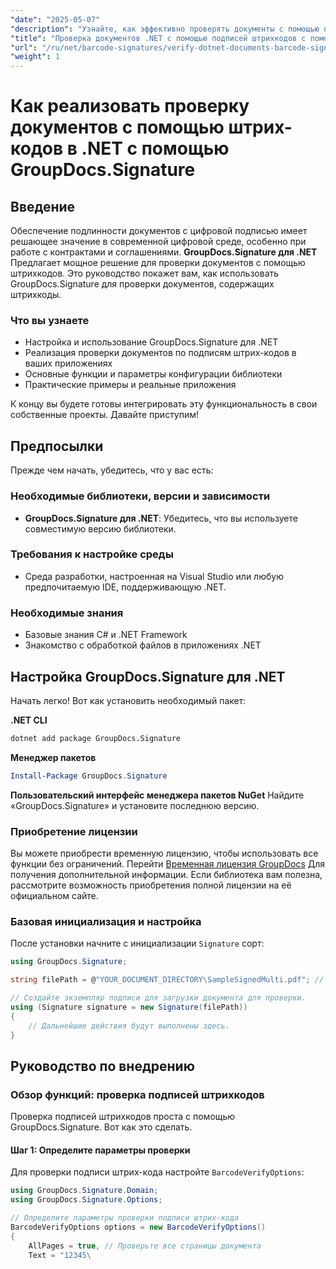 ```yaml
---
"date": "2025-05-07"
"description": "Узнайте, как эффективно проверять документы с помощью подписей штрихкодов с помощью GroupDocs.Signature для .NET. Это руководство охватывает настройку, внедрение и практическое применение."
"title": "Проверка документов .NET с помощью подписей штрихкодов с помощью GroupDocs.Signature"
"url": "/ru/net/barcode-signatures/verify-dotnet-documents-barcode-signatures-groupdocs/"
"weight": 1
---
```


# Как реализовать проверку документов с помощью штрих-кодов в .NET с помощью GroupDocs.Signature

## Введение

Обеспечение подлинности документов с цифровой подписью имеет решающее значение в современной цифровой среде, особенно при работе с контрактами и соглашениями. **GroupDocs.Signature для .NET** Предлагает мощное решение для проверки документов с помощью штрихкодов. Это руководство покажет вам, как использовать GroupDocs.Signature для проверки документов, содержащих штрихкоды.

### Что вы узнаете
- Настройка и использование GroupDocs.Signature для .NET
- Реализация проверки документов по подписям штрих-кодов в ваших приложениях
- Основные функции и параметры конфигурации библиотеки
- Практические примеры и реальные приложения

К концу вы будете готовы интегрировать эту функциональность в свои собственные проекты. Давайте приступим!

## Предпосылки
Прежде чем начать, убедитесь, что у вас есть:

### Необходимые библиотеки, версии и зависимости
- **GroupDocs.Signature для .NET**: Убедитесь, что вы используете совместимую версию библиотеки.
  
### Требования к настройке среды
- Среда разработки, настроенная на Visual Studio или любую предпочитаемую IDE, поддерживающую .NET.
### Необходимые знания
- Базовые знания C# и .NET Framework
- Знакомство с обработкой файлов в приложениях .NET

## Настройка GroupDocs.Signature для .NET
Начать легко! Вот как установить необходимый пакет:

**.NET CLI**
```bash
dotnet add package GroupDocs.Signature
```
**Менеджер пакетов**
```powershell
Install-Package GroupDocs.Signature
```
**Пользовательский интерфейс менеджера пакетов NuGet**
Найдите «GroupDocs.Signature» и установите последнюю версию.

### Приобретение лицензии
Вы можете приобрести временную лицензию, чтобы использовать все функции без ограничений. Перейти [Временная лицензия GroupDocs](https://purchase.groupdocs.com/temporary-license/) Для получения дополнительной информации. Если библиотека вам полезна, рассмотрите возможность приобретения полной лицензии на её официальном сайте.

### Базовая инициализация и настройка
После установки начните с инициализации `Signature` сорт:
```csharp
using GroupDocs.Signature;

string filePath = @"YOUR_DOCUMENT_DIRECTORY\SampleSignedMulti.pdf"; // Замените на фактический путь к файлу.

// Создайте экземпляр подписи для загрузки документа для проверки.
using (Signature signature = new Signature(filePath))
{
    // Дальнейшие действия будут выполнены здесь.
}
```
## Руководство по внедрению
### Обзор функций: проверка подписей штрихкодов
Проверка подписей штрихкодов проста с помощью GroupDocs.Signature. Вот как это сделать.

#### Шаг 1: Определите параметры проверки
Для проверки подписи штрих-кода настройте `BarcodeVerifyOptions`:
```csharp
using GroupDocs.Signature.Domain;
using GroupDocs.Signature.Options;

// Определите параметры проверки подписи штрих-кода
BarcodeVerifyOptions options = new BarcodeVerifyOptions()
{
    AllPages = true, // Проверьте все страницы документа
    Text = "12345\